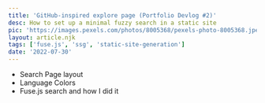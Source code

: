 ```yaml
---
title: 'GitHub-inspired explore page (Portfolio Devlog #2)'
desc: How to set up a minimal fuzzy search in a static site
pic: 'https://images.pexels.com/photos/8005368/pexels-photo-8005368.jpeg?auto=compress&cs=tinysrgb&w=1260&h=750&dpr=1'
layout: article.njk
tags: ['fuse.js', 'ssg', 'static-site-generation']
date: '2022-07-30'
---
```


- Search Page layout
- Language Colors
- Fuse.js search and how I did it
